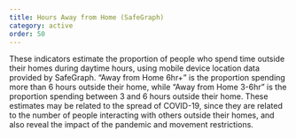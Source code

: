 ```yaml
---
title: Hours Away from Home (SafeGraph)
category: active
order: 50
---
```


These indicators estimate the proportion of people who spend time outside their homes during daytime hours, using mobile device location data provided by SafeGraph. “Away from Home 6hr+” is the proportion spending more than 6 hours outside their home, while “Away from Home 3-6hr” is the proportion spending between 3 and 6 hours outside their home. These estimates may be related to the spread of COVID-19, since they are related to the number of people interacting with others outside their homes, and also reveal the impact of the pandemic and movement restrictions.

